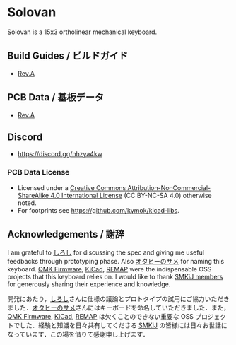 # Solovan
Solovan is a 15x3 ortholinear mechanical keyboard.

## Build Guides / ビルドガイド

- [Rev.A](./buildguide/rev_a)

## PCB Data / 基板データ

- [Rev.A](./pcb/rev_a)

## Discord

- https://discord.gg/nhzya4kw

### PCB Data License
- Licensed under a [Creative Commons Attribution-NonCommercial-ShareAlike 4.0 International License](http://creativecommons.org/licenses/by-nc-sa/4.0/) (CC BY-NC-SA 4.0) otherwise noted. 
- For footprints see https://github.com/kymok/kicad-libs.

## Acknowledgements / 謝辞

I am grateful to [しろし](twitter.com/shirofox) for discussing the spec and giving me useful feedbacks through prototyping phase. Also [オタヒーのサメ](twitter.com/otahinosame) for naming this keyboard. [QMK Firmware](https://qmk.fm), [KiCad](https://www.kicad.org), [REMAP](https://remap-keys.app) were the indispensable OSS projects that this keyboard relies on. I would like to thank [SMKiJ members](https://self-made-keyboards-in-japan.github.io) for generously sharing their experience and knowledge.

開発にあたり，[しろし](twiter.com/shirofox)さんに仕様の議論とプロトタイプの試用にご協力いただきました．[オタヒーのサメ](twitter.com/otahinosame)さんにはキーボードを命名していただきました．また，[QMK Firmware](https://qmk.fm), [KiCad](https://www.kicad.org), [REMAP](https://remap-keys.app) は欠くことのできない重要な OSS プロジェクトでした．経験と知識を日々共有してくださる [SMKiJ](https://self-made-keyboards-in-japan.github.io) の皆様には日々お世話になっています．この場を借りて感謝申し上げます．